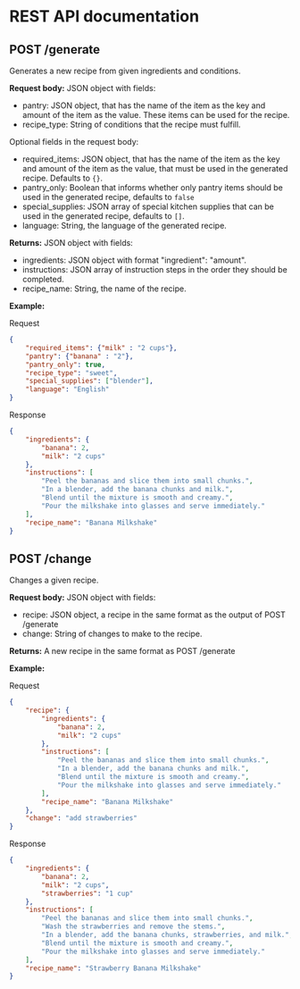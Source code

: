 # REST API documentation

## POST /generate

Generates a new recipe from given ingredients and conditions.

**Request body:** JSON object with fields:

-   pantry: JSON object, that has the name of the item as the key and amount of the item as the value. These items can be used for the recipe.
-   recipe_type: String of conditions that the recipe must fulfill.

Optional fields in the request body:

-   required_items: JSON object, that has the name of the item as the key and amount of the item as the value, that must be used in the generated recipe. Defaults to `{}`.
-   pantry_only: Boolean that informs whether only pantry items should be used in the generated recipe, defaults to `false`
-   special_supplies: JSON array of special kitchen supplies that can be used in the generated recipe, defaults to `[]`.
-   language: String, the language of the generated recipe.

**Returns:** JSON object with fields:

-   ingredients: JSON object with format "ingredient": "amount".
-   instructions: JSON array of instruction steps in the order they should be completed.
-   recipe_name: String, the name of the recipe.

**Example:**

Request

```json
{
    "required_items": {"milk" : "2 cups"},
    "pantry": {"banana" : "2"},
    "pantry_only": true,
    "recipe_type": "sweet",
    "special_supplies": ["blender"],
    "language": "English"
}
```

Response

```json
{
    "ingredients": {
        "banana": 2,
        "milk": "2 cups"
    },
    "instructions": [
        "Peel the bananas and slice them into small chunks.",
        "In a blender, add the banana chunks and milk.",
        "Blend until the mixture is smooth and creamy.",
        "Pour the milkshake into glasses and serve immediately."
    ],
    "recipe_name": "Banana Milkshake"
}
```

## POST /change

Changes a given recipe.

**Request body:** JSON object with fields:

-   recipe: JSON object, a recipe in the same format as the output of POST /generate
-   change: String of changes to make to the recipe.

**Returns:** A new recipe in the same format as POST /generate

**Example:**

Request

```json
{
    "recipe": {
        "ingredients": {
            "banana": 2,
            "milk": "2 cups"
        },
        "instructions": [
            "Peel the bananas and slice them into small chunks.",
            "In a blender, add the banana chunks and milk.",
            "Blend until the mixture is smooth and creamy.",
            "Pour the milkshake into glasses and serve immediately."
        ],
        "recipe_name": "Banana Milkshake"
    },
    "change": "add strawberries"
}
```

Response

```json
{
    "ingredients": {
        "banana": 2,
        "milk": "2 cups",
        "strawberries": "1 cup"
    },
    "instructions": [
        "Peel the bananas and slice them into small chunks.",
        "Wash the strawberries and remove the stems.",
        "In a blender, add the banana chunks, strawberries, and milk.",
        "Blend until the mixture is smooth and creamy.",
        "Pour the milkshake into glasses and serve immediately."
    ],
    "recipe_name": "Strawberry Banana Milkshake"
}
```
